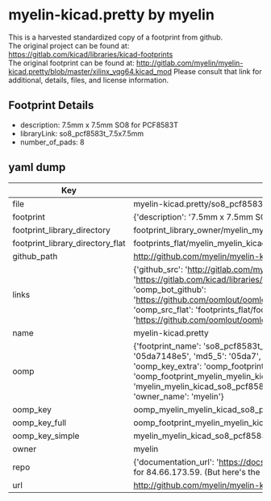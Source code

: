 # myelin-kicad.pretty by myelin  
This is a harvested standardized copy of a footprint from github.  
The original project can be found at:  
https://gitlab.com/kicad/libraries/kicad-footprints  
The original footprint can be found at:
http://gitlab.com/myelin/myelin-kicad.pretty/blob/master/xilinx_vqg64.kicad_mod
Please consult that link for additional, details, files, and license information.  
## Footprint Details
* description: 7.5mm x 7.5mm SO8 for PCF8583T  
* libraryLink: so8_pcf8583t_7.5x7.5mm  
* number_of_pads: 8  
## yaml dump  
| Key | Value |  
| --- | --- |  
| file | myelin-kicad.pretty/so8_pcf8583t_7.5x7.5mm.kicad_mod |  
| footprint | {'description': '7.5mm x 7.5mm SO8 for PCF8583T', 'libraryLink': 'so8_pcf8583t_7.5x7.5mm', 'number_of_pads': 8} |  
| footprint_library_directory | footprint_library_owner/myelin_myelin-kicad.pretty |  
| footprint_library_directory_flat | footprints_flat/myelin_myelin_kicad_so8_pcf8583t_7_5x7_5mm/working |  
| github_path | http://github.com/myelin/myelin-kicad.pretty/blob/master/so8_pcf8583t_7.5x7.5mm.kicad_mod |  
| links | {'github_src': 'http://gitlab.com/myelin/myelin-kicad.pretty/blob/master/xilinx_vqg64.kicad_mod', 'github_src_repo': 'https://gitlab.com/kicad/libraries/kicad-footprints', 'oomp_bot': 'footprints/myelin_myelin_kicad_so8_pcf8583t_7_5x7_5mm/working', 'oomp_bot_github': 'https://github.com/oomlout/oomlout_oomp_footprint_bot/tree/main/footprints/myelin_myelin_kicad_so8_pcf8583t_7_5x7_5mm/working', 'oomp_src_flat': 'footprints_flat/footprints_flat/myelin_myelin_kicad_so8_pcf8583t_7_5x7_5mm/working', 'oomp_src_flat_github': 'https://github.com/oomlout/oomlout_oomp_footprint_src/tree/main/footprints_flat/myelin_myelin_kicad_so8_pcf8583t_7_5x7_5mm/working'} |  
| name | myelin-kicad.pretty |  
| oomp | {'footprint_name': 'so8_pcf8583t_7_5x7_5mm', 'library_name': 'myelin_kicad', 'md5': '05da7148e58574ccccada58156fbd6c0', 'md5_10': '05da7148e5', 'md5_5': '05da7', 'md5_6': '05da71', 'oomp_key': 'oomp_myelin_myelin_kicad_so8_pcf8583t_7_5x7_5mm', 'oomp_key_extra': 'oomp_footprint_myelin_myelin_kicad_so8_pcf8583t_7_5x7_5mm', 'oomp_key_full': 'oomp_footprint_myelin_myelin_kicad_so8_pcf8583t_7_5x7_5mm_05da71', 'oomp_key_simple': 'myelin_myelin_kicad_so8_pcf8583t_7_5x7_5mm', 'original_filename': 'myelin-kicad.pretty/so8_pcf8583t_7.5x7.5mm.kicad_mod', 'owner_name': 'myelin'} |  
| oomp_key | oomp_myelin_myelin_kicad_so8_pcf8583t_7_5x7_5mm |  
| oomp_key_full | oomp_footprint_myelin_myelin_kicad_so8_pcf8583t_7_5x7_5mm |  
| oomp_key_simple | myelin_myelin_kicad_so8_pcf8583t_7_5x7_5mm |  
| owner | myelin |  
| repo | {'documentation_url': 'https://docs.github.com/rest/overview/resources-in-the-rest-api#rate-limiting', 'message': "API rate limit exceeded for 84.66.173.59. (But here's the good news: Authenticated requests get a higher rate limit. Check out the documentation for more details.)"} |  
| url | http://github.com/myelin/myelin-kicad.pretty |  

